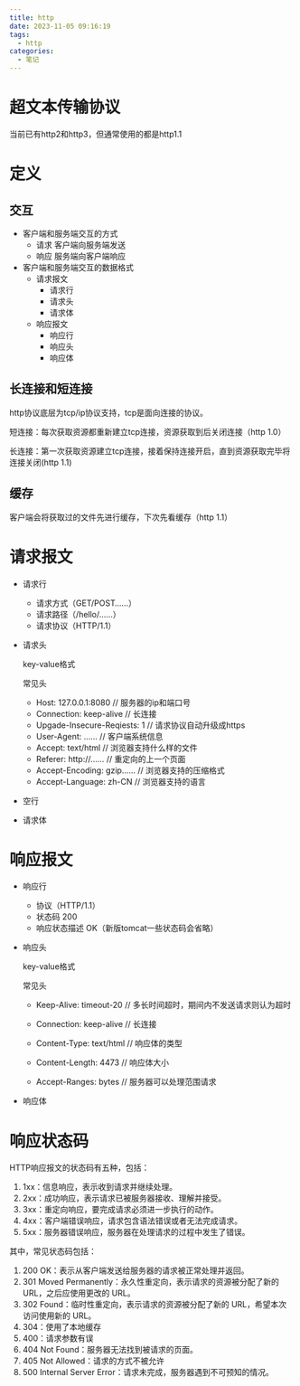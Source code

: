 ```yaml
---
title: http
date: 2023-11-05 09:16:19
tags:
  - http
categories:
  - 笔记
---
```


# 超文本传输协议

当前已有http2和http3，但通常使用的都是http1.1

# 定义

## 交互

- 客户端和服务端交互的方式
    - 请求 客户端向服务端发送
    - 响应 服务端向客户端响应
- 客户端和服务端交互的数据格式
    - 请求报文
        - 请求行
        - 请求头
        - 请求体
    - 响应报文
        - 响应行
        - 响应头
        - 响应体

## 长连接和短连接

http协议底层为tcp/ip协议支持，tcp是面向连接的协议。

短连接：每次获取资源都重新建立tcp连接，资源获取到后关闭连接（http 1.0）

长连接：第一次获取资源建立tcp连接，接着保持连接开启，直到资源获取完毕将连接关闭(http 1.1)

## 缓存

客户端会将获取过的文件先进行缓存，下次先看缓存（http 1.1）

# 请求报文

- 请求行

    - 请求方式（GET/POST……）
    - 请求路径（/hello/……）
    - 请求协议（HTTP/1.1）

- 请求头

    key-value格式

    常见头

    - Host: 127.0.0.1:8080 // 服务器的ip和端口号
    - Connection: keep-alive // 长连接
    - Upgade-Insecure-Reqiests: 1 // 请求协议自动升级成https
    - User-Agent: …… // 客户端系统信息
    - Accept: text/html // 浏览器支持什么样的文件
    - Referer: http://…… // 重定向的上一个页面
    - Accept-Encoding: gzip…… // 浏览器支持的压缩格式
    - Accept-Language: zh-CN // 浏览器支持的语言

- 空行

- 请求体

# 响应报文

- 响应行

    - 协议（HTTP/1.1）
    - 状态码 200
    - 响应状态描述 OK（新版tomcat一些状态码会省略）

- 响应头

    key-value格式

    常见头

    - Keep-Alive: timeout-20 // 多长时间超时，期间内不发送请求则认为超时

    - Connection: keep-alive // 长连接
    - Content-Type: text/html // 响应体的类型
    - Content-Length: 4473 // 响应体大小
    - Accept-Ranges: bytes //  服务器可以处理范围请求

- 响应体

# 响应状态码

HTTP响应报文的状态码有五种，包括：

1. 1xx：信息响应，表示收到请求并继续处理。
2. 2xx：成功响应，表示请求已被服务器接收、理解并接受。
3. 3xx：重定向响应，要完成请求必须进一步执行的动作。
4. 4xx：客户端错误响应，请求包含语法错误或者无法完成请求。
5. 5xx：服务器错误响应，服务器在处理请求的过程中发生了错误。

其中，常见状态码包括：

1. 200 OK：表示从客户端发送给服务器的请求被正常处理并返回。
2. 301 Moved Permanently：永久性重定向，表示请求的资源被分配了新的 URL，之后应使用更改的 URL。
3. 302 Found：临时性重定向，表示请求的资源被分配了新的 URL，希望本次访问使用新的 URL。
4. 304：使用了本地缓存
5. 400：请求参数有误
6. 404 Not Found：服务器无法找到被请求的页面。
7. 405 Not Allowed：请求的方式不被允许
8. 500 Internal Server Error：请求未完成，服务器遇到不可预知的情况。
